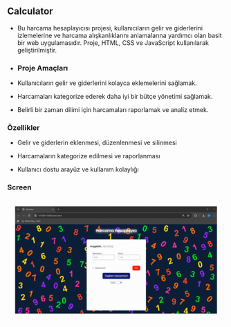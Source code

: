 ## Calculator 

- Bu harcama hesaplayıcısı projesi, kullanıcıların gelir ve giderlerini izlemelerine ve harcama alışkanlıklarını anlamalarına yardımcı olan basit bir web uygulamasıdır. Proje, HTML, CSS ve JavaScript kullanılarak geliştirilmiştir.

- ### Proje Amaçları

- Kullanıcıların gelir ve giderlerini kolayca eklemelerini sağlamak.

- Harcamaları kategorize ederek daha iyi bir bütçe yönetimi sağlamak.

- Belirli bir zaman dilimi için harcamaları raporlamak ve analiz etmek. 

### Özellikler 

- Gelir ve giderlerin eklenmesi, düzenlenmesi ve silinmesi

- Harcamaların kategorize edilmesi ve raporlanması

- Kullanıcı dostu arayüz ve kullanım kolaylığı 

### Screen 

<img src="screen.gif"/> 
